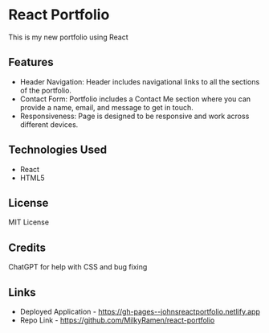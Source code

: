 # React Portfolio
This is my new portfolio using React

## Features
* Header Navigation: Header includes navigational links to all the sections of the portfolio.
* Contact Form: Portfolio includes a Contact Me section where you can provide a name, email, and message to get in touch.
* Responsiveness: Page is designed to be responsive and work across different devices.

## Technologies Used
* React
* HTML5

## License
MIT License

## Credits
ChatGPT for help with CSS and bug fixing

## Links
* Deployed Application - https://gh-pages--johnsreactportfolio.netlify.app
* Repo Link - https://github.com/MilkyRamen/react-portfolio
